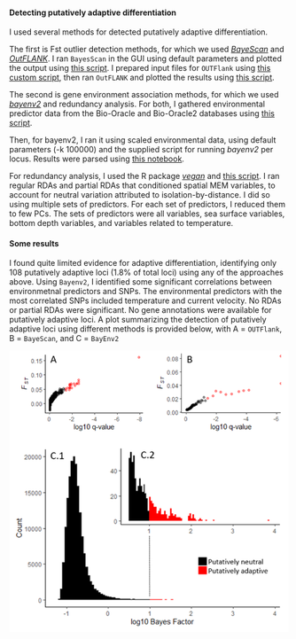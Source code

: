 #### Detecting putatively adaptive differentiation

I used several methods for detected putatively adaptive differentiation.

The first is Fst outlier detection methods, for which we used [*BayeScan*](http://cmpg.unibe.ch/software/BayeScan/) and [*OutFLANK*](http://rstudio-pubs-static.s3.amazonaws.com/305384_9aee1c1046394fb9bd8e449453d72847.html). I ran ``BayesScan`` in the GUI using default parameters and plotted the output using [this script](https://github.com/nclowell/SeaCukes/blob/master/4_detecting_adaptive_differentiation/plot_bayescan.R). I prepared input files for ``OUTFlank`` using [this custom script](https://github.com/nclowell/RAD_sea_cucumbers/blob/master/4_detecting_adaptive_differentiation/convert_genepop_to_outflank_inputs.py), then ran ``OutFLANK`` and plotted the results using [this script](https://github.com/nclowell/SeaCukes/blob/master/4_detecting_adaptive_differentiation/OutFLANK.R).

The second is gene environment association methods, for which we used [*bayenv2*](https://gcbias.org/bayenv/) and redundancy analysis. For both, I gathered environmental predictor data from the Bio-Oracle and Bio-Oracle2 databases using [this script](https://github.com/nclowell/SeaCukes/blob/master/4_detecting_adaptive_differentiation/access_biooracle_for_env_predictors.R). 

Then, for bayenv2, I ran it using scaled environmental data, using default parameters (-k 100000) and the supplied script for running *bayenv2* per locus. Results were parsed using [this notebook](https://github.com/nclowell/SeaCukes/blob/master/4_detecting_adaptive_differentiation/parsing_bayenv2_results.ipynb).

For redundancy analysis, I used the R package [*vegan*](https://cran.r-project.org/web/packages/vegan/index.html) and [this script](https://github.com/nclowell/RAD_scallops/blob/master/4_detecting_adaptive_differentiation/rda.R). I ran regular RDAs and partial RDAs that conditioned spatial MEM variables, to account for neutral variation attributed to isolation-by-distance. I did so using multiple sets of predictors. For each set of predictors, I reduced them to few PCs. The sets of predictors were all variables, sea surface variables, bottom depth variables, and variables related to temperature. 

#### Some results

I found quite limited evidence for adaptive differentiation, identifying only 108 putatively adaptive loci (1.8% of total loci) using any of the approaches above. Using ``Bayenv2``, I identified some significant correlations between environmetnal predictors and SNPs. The environmental predictors with the most correlated SNPs included temperature and current velocity. No RDAs or partial RDAs were significant. No gene annotations were available for putatively adaptive loci. A plot summarizing the detection of putatively adaptive loci using different methods is provided below, with A = ``OUTFlank``, B = ``BayeScan``, and C = ``BayEnv2``

![putadapt](https://github.com/nclowell/RAD_scallops/blob/master/imgs/putadapt_sum.PNG)